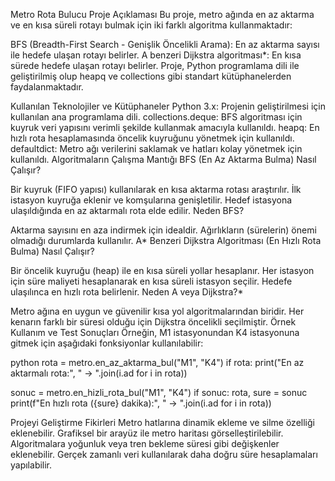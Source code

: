 Metro Rota Bulucu
Proje Açıklaması
Bu proje, metro ağında en az aktarma ve en kısa süreli rotayı bulmak için iki farklı algoritma kullanmaktadır:

BFS (Breadth-First Search - Genişlik Öncelikli Arama): En az aktarma sayısı ile hedefe ulaşan rotayı belirler.
A benzeri Dijkstra algoritması*: En kısa sürede hedefe ulaşan rotayı belirler.
Proje, Python programlama dili ile geliştirilmiş olup heapq ve collections gibi standart kütüphanelerden faydalanmaktadır.

Kullanılan Teknolojiler ve Kütüphaneler
Python 3.x: Projenin geliştirilmesi için kullanılan ana programlama dili.
collections.deque: BFS algoritması için kuyruk veri yapısını verimli şekilde kullanmak amacıyla kullanıldı.
heapq: En hızlı rota hesaplamasında öncelik kuyruğunu yönetmek için kullanıldı.
defaultdict: Metro ağı verilerini saklamak ve hatları kolay yönetmek için kullanıldı.
Algoritmaların Çalışma Mantığı
BFS (En Az Aktarma Bulma)
Nasıl Çalışır?

Bir kuyruk (FIFO yapısı) kullanılarak en kısa aktarma rotası araştırılır.
İlk istasyon kuyruğa eklenir ve komşularına genişletilir.
Hedef istasyona ulaşıldığında en az aktarmalı rota elde edilir.
Neden BFS?

Aktarma sayısını en aza indirmek için idealdir.
Ağırlıkların (sürelerin) önemi olmadığı durumlarda kullanılır.
A* Benzeri Dijkstra Algoritması (En Hızlı Rota Bulma)
Nasıl Çalışır?

Bir öncelik kuyruğu (heap) ile en kısa süreli yollar hesaplanır.
Her istasyon için süre maliyeti hesaplanarak en kısa süreli istasyon seçilir.
Hedefe ulaşılınca en hızlı rota belirlenir.
Neden A veya Dijkstra?*

Metro ağına en uygun ve güvenilir kısa yol algoritmalarından biridir.
Her kenarın farklı bir süresi olduğu için Dijkstra öncelikli seçilmiştir.
Örnek Kullanım ve Test Sonuçları
Örneğin, M1 istasyonundan K4 istasyonuna gitmek için aşağıdaki fonksiyonlar kullanılabilir:

python rota = metro.en_az_aktarma_bul("M1", "K4") if rota: print("En az aktarmalı rota:", " -> ".join(i.ad for i in rota))

sonuc = metro.en_hizli_rota_bul("M1", "K4") if sonuc: rota, sure = sonuc print(f"En hızlı rota ({sure} dakika):", " -> ".join(i.ad for i in rota))

Projeyi Geliştirme Fikirleri
Metro hatlarına dinamik ekleme ve silme özelliği eklenebilir.
Grafiksel bir arayüz ile metro haritası görselleştirilebilir.
Algoritmalara yoğunluk veya tren bekleme süresi gibi değişkenler eklenebilir.
Gerçek zamanlı veri kullanılarak daha doğru süre hesaplamaları yapılabilir.
